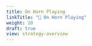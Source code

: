 ```yaml
---
title: On Horn Playing
linkTitle: "📖 On Horn Playing"
weight: 20
draft: true
view: strategy-overview
---
```


